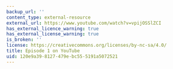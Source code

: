 ```yaml
---
backup_url: ''
content_type: external-resource
external_url: https://www.youtube.com/watch?v=vpijOSSlZCI
has_external_licence_warning: true
has_external_license_warning: true
is_broken: ''
license: https://creativecommons.org/licenses/by-nc-sa/4.0/
title: Episode 1 on YouTube
uid: 120e9a39-8127-479e-bc55-5191a5072521
---
```

